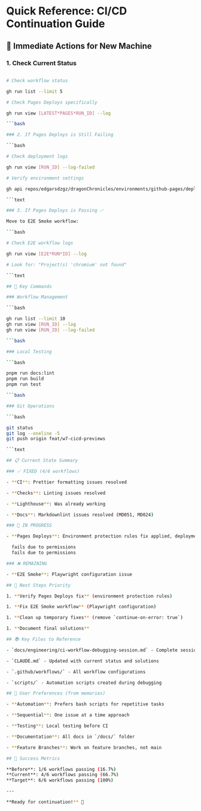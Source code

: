# Quick Reference: CI/CD Continuation Guide

## 🚀 Immediate Actions for New Machine

### 1. Check Current Status

````bash

# Check workflow status

gh run list --limit 5

# Check Pages Deploys specifically

gh run view [LATEST*PAGES*RUN_ID] --log

```bash

### 2. If Pages Deploys is Still Failing

```bash

# Check deployment logs

gh run view [RUN_ID] --log-failed

# Verify environment settings

gh api repos/edgarsdzgz/dragonChronicles/environments/github-pages/deployment-branch-policies

```text

### 3. If Pages Deploys is Passing ✅

Move to E2E Smoke workflow:

```bash

# Check E2E workflow logs

gh run view [E2E*RUN*ID] --log

# Look for: "Project(s) 'chromium' not found"

```text

## 🔧 Key Commands

### Workflow Management

```bash

gh run list --limit 10
gh run view [RUN_ID] --log
gh run view [RUN_ID] --log-failed

```bash

### Local Testing

```bash

pnpm run docs:lint
pnpm run build
pnpm run test

```bash

### Git Operations

```bash

git status
git log --oneline -5
git push origin feat/w7-cicd-previews

```text

## 📋 Current State Summary

### ✅ FIXED (4/6 workflows)

- **CI**: Prettier formatting issues resolved

- **Checks**: Linting issues resolved

- **Lighthouse**: Was already working

- **Docs**: Markdownlint issues resolved (MD051, MD024)

### 🔄 IN PROGRESS

- **Pages Deploys**: Environment protection rules fix applied, deployment succeeds but PR comment

  fails due to permissions
  fails due to permissions

### ❌ REMAINING

- **E2E Smoke**: Playwright configuration issue

## 🎯 Next Steps Priority

1. **Verify Pages Deploys fix** (environment protection rules)

1. **Fix E2E Smoke workflow** (Playwright configuration)

1. **Clean up temporary fixes** (remove `continue-on-error: true`)

1. **Document final solutions**

## 📚 Key Files to Reference

- `docs/engineering/ci-workflow-debugging-session.md` - Complete session documentation

- `CLAUDE.md` - Updated with current status and solutions

- `.github/workflows/` - All workflow configurations

- `scripts/` - Automation scripts created during debugging

## 🧠 User Preferences (from memories)

- **Automation**: Prefers bash scripts for repetitive tasks

- **Sequential**: One issue at a time approach

- **Testing**: Local testing before CI

- **Documentation**: All docs in `/docs/` folder

- **Feature Branches**: Work on feature branches, not main

## 🎉 Success Metrics

**Before**: 1/6 workflows passing (16.7%)
**Current**: 4/6 workflows passing (66.7%)
**Target**: 6/6 workflows passing (100%)

---

**Ready for continuation!** 🚀
````
